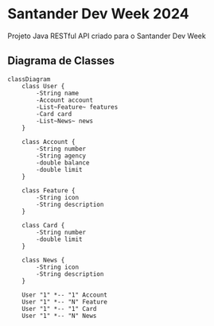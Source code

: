 # Santander Dev Week 2024

Projeto Java RESTful API criado para o Santander Dev Week

## Diagrama de Classes
```mermaid
classDiagram
    class User {
        -String name
        -Account account
        -List~Feature~ features
        -Card card
        -List~News~ news
    }
    
    class Account {
        -String number
        -String agency
        -double balance
        -double limit
    }
    
    class Feature {
        -String icon
        -String description
    }
    
    class Card {
        -String number
        -double limit
    }
    
    class News {
        -String icon
        -String description
    }
    
    User "1" *-- "1" Account
    User "1" *-- "N" Feature
    User "1" *-- "1" Card
    User "1" *-- "N" News
```
